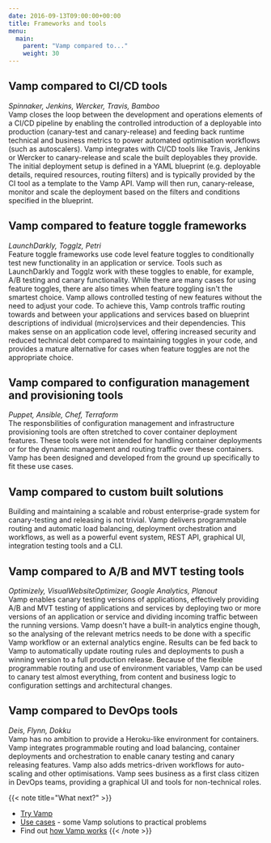 ```yaml
---
date: 2016-09-13T09:00:00+00:00
title: Frameworks and tools
menu:
  main:
    parent: "Vamp compared to..."
    weight: 30
---
```


## Vamp compared to CI/CD tools
_Spinnaker, Jenkins, Wercker, Travis, Bamboo_    
Vamp closes the loop between the development and operations elements of a CI/CD pipeline by enabling the controlled introduction of a deployable into production (canary-test and canary-release) and feeding back runtime technical and business metrics to power automated optimisation workflows (such as autoscalers). Vamp integrates with CI/CD tools like Travis, Jenkins or Wercker to canary-release and scale the built deployables they provide. The initial deployment setup is defined in a YAML blueprint (e.g. deployable details, required resources, routing filters) and is typically provided by the CI tool as a template to the Vamp API. Vamp will then run, canary-release, monitor and scale the deployment based on the filters and conditions specified in the blueprint.

## Vamp compared to feature toggle frameworks
_LaunchDarkly, Togglz, Petri_  
Feature toggle frameworks use code level feature toggles to conditionally test new functionality in an application or service. Tools such as LaunchDarkly and Togglz work with these toggles to enable, for example, A/B testing and canary functionality. While there are many cases for using feature toggles, there are also times when feature toggling isn't the smartest choice.
Vamp allows controlled testing of new features without the need to adjust your code. To achieve this, Vamp controls traffic routing towards and between your applications and services based on blueprint descriptions of individual (micro)services and their dependencies. This makes sense on an application code level, offering increased security and reduced technical debt compared to maintaining toggles in your code, and provides a mature alternative for cases when feature toggles are not the appropriate choice.

## Vamp compared to configuration management and provisioning tools
_Puppet, Ansible, Chef, Terraform_    
The responsbilities of configuration management and infrastructure provisioning tools are often stretched to cover container deployment features. These tools were not intended for handling container deployments or for the dynamic management and routing traffic over these containers. Vamp has been designed and developed from the ground up specifically to fit these use cases.  

## Vamp compared to custom built solutions
Building and maintaining a scalable and robust enterprise-grade system for canary-testing and releasing is not trivial. Vamp delivers programmable routing and automatic load balancing, deployment orchestration and workflows, as well as a powerful event system, REST API, graphical UI, integration testing tools and a CLI.  

## Vamp compared to A/B and MVT testing tools
_Optimizely, VisualWebsiteOptimizer, Google Analytics, Planout_  
Vamp enables canary testing versions of applications, effectively providing A/B and MVT testing of applications and services by deploying two or more versions of an application or service and dividing incoming traffic between the running versions. Vamp doesn't have a built-in analytics engine though, so the analysing of the relevant metrics needs to be done with a specific Vamp workflow or an external analytics engine. Results can be fed back to Vamp to automatically update routing rules and deployments to push a winning version to a full production release. Because of the flexible programmable routing and use of environment variables, Vamp can be used to canary test almost everything, from content and business logic to configuration settings and architectural changes.  

## Vamp compared to DevOps tools
_Deis, Flynn, Dokku_  
Vamp has no ambition to provide a Heroku-like environment for containers. Vamp integrates programmable routing and load balancing, container deployments and orchestration to enable canary testing and canary releasing features. Vamp also adds metrics-driven workflows for auto-scaling and other optimisations. Vamp sees business as a first class citizen in DevOps teams, providing a graphical UI and tools for non-technical roles.   

{{< note title="What next?" >}}
* [Try Vamp](/documentation/installation/hello-world)
* [Use cases](/product/use-cases/use-cases) -  some Vamp solutions to practical problems
* Find out [how Vamp works](/documentation/how-vamp-works/architecture-and-components)
{{< /note >}}





